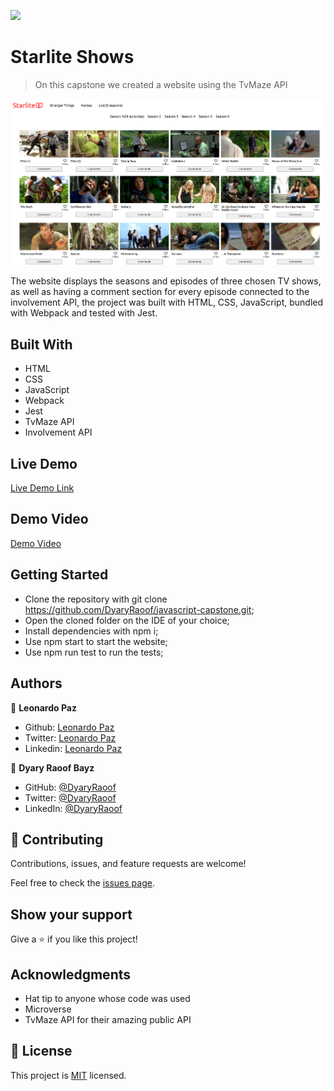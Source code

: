 ![](https://img.shields.io/badge/Microverse-blueviolet)

# Starlite Shows

> On this capstone we created a website using the TvMaze API

![screenshot](./app_screenshot.png)

The website displays the seasons and episodes of three chosen TV shows, as well as having a comment section for every episode connected to the involvement API, the project was built with HTML, CSS, JavaScript, bundled with Webpack and tested with Jest.

## Built With

- HTML
- CSS
- JavaScript
- Webpack
- Jest
- TvMaze API
- Involvement API

## Live Demo

[Live Demo Link](https://dyaryraoof.github.io/javascript-capstone/dist)

## Demo Video
[Demo Video](https://drive.google.com/file/d/1T2iqPsr-g0i2x4ylDuaJfs33elqP4gnw/view?usp=sharing)

## Getting Started


- Clone the repository with git clone https://github.com/DyaryRaoof/javascript-capstone.git;
- Open the cloned folder on the IDE of your choice;
- Install dependencies with npm i;
- Use npm start to start the website;
- Use npm run test to run the tests;

## Authors

👤 **Leonardo Paz**

- Github: [Leonardo Paz](https://github.com/leolpaz)
- Twitter: [Leonardo Paz](https://twitter.com/leonardolpaz95)
- Linkedin: [Leonardo Paz](https://www.linkedin.com/in/leonardo-paz-a925611b5/)

👤 **Dyary Raoof Bayz**

- GitHub: [@DyaryRaoof](https://github.com/DyaryRaoof)
- Twitter: [@DyaryRaoof](https://twitter.com/DyaryRaoof)
- LinkedIn: [@DyaryRaoof](https://linkedin.com/in/DyaryRaoof)

## 🤝 Contributing

Contributions, issues, and feature requests are welcome!

Feel free to check the [issues page](../../issues/).

## Show your support

Give a ⭐️ if you like this project!

## Acknowledgments

- Hat tip to anyone whose code was used
- Microverse
- TvMaze API for their amazing public API

## 📝 License

This project is [MIT](./MIT.md) licensed.
